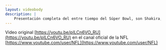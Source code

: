 ```yaml
---
layout: videobody
description: |
    Presentación completa del entre tiempo del Súper Bowl, son Shakira, Jeniffer López, J Balvin, Bad Bunny, y la participación de los caleños Swing Latino, dirigidos por El Mulato.
---
```


Video original [https://youtu.be/pILCn6VO_RU](https://youtu.be/pILCn6VO_RU) en el canal oficial de la NFL [https://www.youtube.com/user/NFL](https://www.youtube.com/user/NFL)
